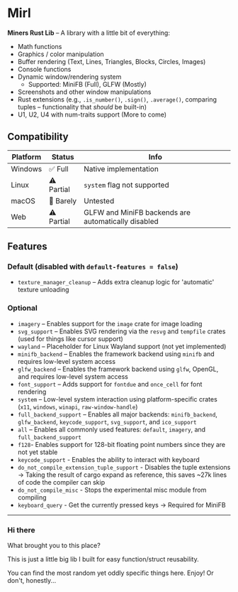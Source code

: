 # Mirl

**Miners Rust Lib** – A library with a little bit of everything:

- Math functions
- Graphics / color manipulation
- Buffer rendering (Text, Lines, Triangles, Blocks, Circles, Images)
- Console functions
- Dynamic window/rendering system
  - Supported: MiniFB (Full), GLFW (Mostly)
- Screenshots and other window manipulations
- Rust extensions (e.g., `.is_number()`, `.sign()`, `.average()`, comparing tuples – functionality that _should_ be built-in)
- U1, U2, U4 with num-traits support (More to come)

## Compatibility

| Platform | Status     | Info                                                |
| -------- | ---------- | --------------------------------------------------- |
| Windows  | ✅ Full    | Native implementation                               |
| Linux    | ⚠️ Partial | `system` flag not supported                         |
| macOS    | 🚧 Barely  | Untested                                            |
| Web      | ⚠️ Partial | GLFW and MiniFB backends are automatically disabled |

## Features

### Default (disabled with `default-features = false`)

- `texture_manager_cleanup` – Adds extra cleanup logic for 'automatic' texture unloading

### Optional

- `imagery` – Enables support for the `image` crate for image loading
- `svg_support` – Enables SVG rendering via the `resvg` and `tempfile` crates (used for things like cursor support)
- `wayland` – Placeholder for Linux Wayland support (not yet implemented)
- `minifb_backend` – Enables the framework backend using `minifb` and requires low-level system access
- `glfw_backend` – Enables the framework backend using `glfw`, OpenGL, and requires low-level system access
- `font_support` – Adds support for `fontdue` and `once_cell` for font rendering
- `system` – Low-level system interaction using platform-specific crates (`x11`, `windows`, `winapi`, `raw-window-handle`)
- `full_backend_support` – Enables all major backends: `minifb_backend`, `glfw_backend`, `keycode_support`, `svg_support`, and `ico_support`
- `all` – Enables all commonly used features: `default`, `imagery`, and `full_backend_support`
- `f128`- Enables support for 128-bit floating point numbers since they are not yet stable
- `keycode_support` - Enables the ability to interact with keyboard
- `do_not_compile_extension_tuple_support` - Disables the tuple extensions -> Taking the result of cargo expand as reference, this saves ~27k lines of code the compiler can skip
- `do_not_compile_misc` - Stops the experimental misc module from compiling
- `keyboard_query` - Get the currently pressed keys -> Required for MiniFB

---

### Hi there

What brought you to this place?

This is just a little big lib I built for easy function/struct reusability.

You can find the most random yet oddly specific things here.
Enjoy! Or don't, honestly...
